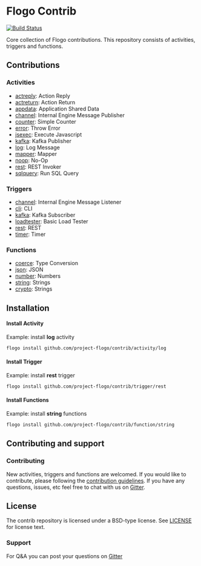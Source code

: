 # Flogo Contrib

[![Build Status](https://travis-ci.org/project-flogo/contrib.svg?branch=master)](https://travis-ci.org/project-flogo/contrib.svg?branch=master)

Core collection of Flogo contributions.  This repository consists of activities, triggers and functions.

## Contributions

### Activities
* [actreply](activity/actreply): Action Reply
* [actreturn](activity/actreturn): Action Return
* [appdata](activity/actreturn): Application Shared Data
* [channel](activity/channel):  Internal Engine Message Publisher  
* [counter](activity/counter): Simple Counter 
* [error](activity/error): Throw Error
* [jsexec](activity/jsexec): Execute Javascript 
* [kafka](activity/kafka): Kafka Publisher
* [log](activity/log): Log Message
* [mapper](activity/mapper): Mapper
* [noop](activity/noop): No-Op 
* [rest](activity/rest): REST Invoker 
* [sqlquery](activity/sqlquery): Run SQL Query 

### Triggers
* [channel](trigger/channel): Internal Engine Message Listener
* [cli](trigger/cli): CLI
* [kafka](trigger/kafka): Kafka Subscriber
* [loadtester](trigger/loadtester): Basic Load Tester
* [rest](trigger/rest): REST
* [timer](trigger/timer): Timer
 
### Functions
* [coerce](function/coerce): Type Conversion
* [json](function/json): JSON
* [number](function/number): Numbers
* [string](function/string): Strings
* [crypto](function/crypto): Strings

## Installation

#### Install Activity
Example: install **log** activity

```bash
flogo install github.com/project-flogo/contrib/activity/log
```
#### Install Trigger
Example: install **rest** trigger

```bash
flogo install github.com/project-flogo/contrib/trigger/rest
```
#### Install Functions
Example: install **string** functions

```bash
flogo install github.com/project-flogo/contrib/function/string
```

## Contributing and support

### Contributing

New activities, triggers and functions are welcomed. If you would like to contribute, please following the [contribution guidelines](https://github.com/TIBCOSoftware/flogo/blob/master/CONTRIBUTING.md). If you have any questions, issues, etc feel free to chat with us on [Gitter](https://gitter.im/project-flogo/Lobby?utm_source=share-link&utm_medium=link&utm_campaign=share-link).

## License
The contrib repository is licensed under a BSD-type license. See [LICENSE](LICENSE) for license text.

### Support
For Q&A you can post your questions on [Gitter](https://gitter.im/project-flogo/Lobby?utm_source=share-link&utm_medium=link&utm_campaign=share-link)
